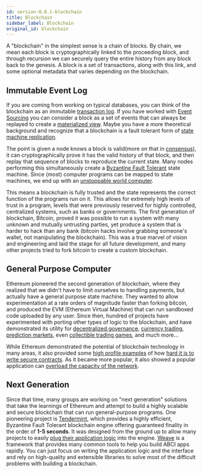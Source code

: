 ```yaml
---
id: version-0.0.1-blockchain
title: Blockchain
sidebar_label: Blockchain
original_id: blockchain
---
```


A "blockchain" in the simplest sense is a chain of blocks. By chain, we mean each block is cryptographically linked to the proceeding block, and through recursion we can securely query the entire history from any block back to the genesis. A block is a set of transactions, along with this link, and some optional metadata that varies depending on the blockchain.

## Immutable Event Log

If you are coming from working on typical databases, you can think of the blockchain as an immutable [transaction log](https://en.wikipedia.org/wiki/Transaction_log). If you have worked with [Event Sourcing](https://martinfowler.com/eaaDev/EventSourcing.html) you can consider a block as a set of events that can always be replayed to create a [materialized view](https://docs.microsoft.com/en-us/azure/architecture/patterns/materialized-view). Maybe you have a more theoretical background and recognize that a blockchain is a fault tolerant form of [state machine replication](https://en.wikipedia.org/wiki/State_machine_replication#Ordering_Inputs).

The point is given a node knows a block is valid(more on that in [consensus](./consensus.html)), it can cryptographically prove it has the valid history of that block, and then replay that sequence of blocks to reproduce the current state. Many nodes performing this simultaneously create a [Byzantine Fault Tolerant](https://en.wikipedia.org/wiki/Byzantine_fault_tolerance) state machine. Since (most) computer programs can be mapped to state machines, we end up with an [unstoppable world computer](https://www.ethereum.org/).

This means a blockchain is fully trusted and the state represents the correct function of the programs run on it. This allows for extremely high levels of trust in a program, levels that were previously reserved for highly controlled, centralized systems, such as banks or governments. The first generation of blockchain, Bitcoin, proved it was possible to run a system with many unknown and mutually untrusting parties, yet produce a system that is harder to hack than any bank (bitcoin hacks involve grabbing someone's wallet, not manipulating the blockchain). This was a true marvel of vision and engineering and laid the stage for all future development, and many other projects tried to fork bitcoin to create a custom blockchain.

## General Purpose Computer

Ethereum pioneered the second generation of blockchain, where they realized that we didn't have to limit ourselves to handling payments, but actually have a general purpose state machine. They wanted to allow experimentation at a rate orders of magnitude faster than forking bitcoin, and produced the EVM (Ethereum Virtual Machine) that can run sandboxed code uploaded by any user. Since then, hundred of projects have experimented with porting other types of logic to the blockchain, and have demonstrated its utility for [decentralized governance](https://aragon.one/), [currency trading](https://0xproject.com/), [prediction markets](https://gnosis.pm/), even [collectible trading games](https://www.cryptokitties.co/), and much more...

While Ethereum demonstrated the potential of blockchain technology in many areas, it also provided some [high profile examples](https://www.cryptocompare.com/coins/guides/the-dao-the-hack-the-soft-fork-and-the-hard-fork/) of how [hard it is to write secure contracts](https://medium.com/chain-cloud-company-blog/parity-multisig-hack-again-b46771eaa838). As it became more popular, it also showed a popular application can [overload the capacity of the network](https://dealbreaker.com/2017/12/ethereum-the-crypto-network-that-will-transform-everything-struggles-to-handle-digital-beanie-babies/).

## Next Generation

Since that time, many groups are working on "next generation" solutions that take the learnings of Ethereum and attempt to build a highly scalable and secure blockchain that can run general-purpose programs. One pioneering project is [Tendermint](https://tendermint.com/), which provides a highly efficient, Byzantine Fault Tolerant blockchain engine offering guaranteed finality in the order of **1-5 seconds**. It was designed from the ground up to allow many projects to easily [plug their application logic](https://tendermint.readthedocs.io/en/master/app-development.html#abci-design) into the engine. [Weave](https://github.com/iov-one/weave) is a framework that provides many common tools to help you build ABCI apps rapidly. You can just focus on writing the application logic and the interface and rely on high-quality and extensible libraries to solve most of the difficult problems with building a blockchain.

